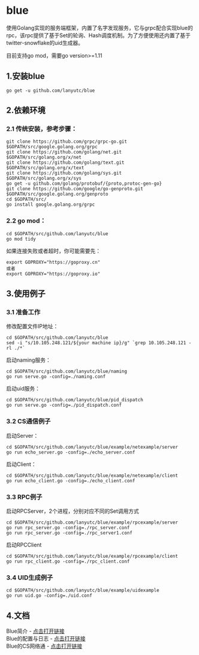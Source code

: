 # blue 
使用Golang实现的服务端框架，内置了名字发现服务，它与grpc配合实现blue的rpc，该rpc提供了基于Set的轮询、Hash调度机制。为了方便使用还内置了基于twitter-snowflake的uid生成器。  
  
目前支持go mod，需要go version>=1.11  
  
## 1.安装blue
```
go get -u github.com/lanyutc/blue  
```

## 2.依赖环境  
### 2.1 传统安装，参考步骤：  
```
git clone https://github.com/grpc/grpc-go.git $GOPATH/src/google.golang.org/grpc  
git clone https://github.com/golang/net.git $GOPATH/src/golang.org/x/net  
git clone https://github.com/golang/text.git $GOPATH/src/golang.org/x/text  
git clone https://github.com/golang/sys.git $GOPATH/src/golang.org/x/sys   
go get -u github.com/golang/protobuf/{proto,protoc-gen-go}  
git clone https://github.com/google/go-genproto.git $GOPATH/src/google.golang.org/genproto  
cd $GOPATH/src/  
go install google.golang.org/grpc  
```

### 2.2 go mod：
```
cd $GOPATH/src/github.com/lanyutc/blue
go mod tidy
```
如果连接失败或者超时，你可能需要先：
```
export GOPROXY="https://goproxy.cn"
或者
export GOPROXY="https://goproxy.io"
```
   
## 3.使用例子
### 3.1 准备工作
修改配置文件IP地址：
```
cd $GOPATH/src/github.com/lanyutc/blue  
sed -i "s/10.105.248.121/${your machine ip}/g" `grep 10.105.248.121 -rl ./*`  
```
启动naming服务：
```
cd $GOPATH/src/github.com/lanyutc/blue/naming
go run serve.go -config=./naming.conf
```
启动uid服务：
```
cd $GOPATH/src/github.com/lanyutc/blue/pid_dispatch
go run serve.go -config=./pid_dispatch.conf
```
### 3.2 CS通信例子  
启动Server：
```
cd $GOPATH/src/github.com/lanyutc/blue/example/netexample/server
go run echo_server.go -config=./echo_server.conf
```
启动Client：
```
cd $GOPATH/src/github.com/lanyutc/blue/example/netexample/client
go run echo_client.go -config=./echo_client.conf
```
### 3.3 RPC例子  
启动RPCServer，2个进程，分别对应不同的Set调用方式
```
cd $GOPATH/src/github.com/lanyutc/blue/example/rpcexample/server
go run rpc_server.go -config=./rpc_server.conf
go run rpc_server.go -config=./rpc_server1.conf
```
启动RPCClient
```
cd $GOPATH/src/github.com/lanyutc/blue/example/rpcexample/client
go run rpc_client.go -config=./rpc_client.conf
```
### 3.4 UID生成例子  
```
cd $GOPATH/src/github.com/lanyutc/blue/example/uidexample
go run uid.go -config=./uid.conf
```

## 4.文档  
Blue简介 - <a href="https://www.lanindex.com/%e5%ad%a6%e4%b9%a0golang%e4%b9%8b%e6%9c%8d%e5%8a%a1%e5%99%a8%e6%a1%86%e6%9e%b6%e7%bc%96%e5%86%99-%e5%bc%80%e7%af%87/" target="_blank">点击打开链接</a>  
Blue的配置与日志 - <a href="https://www.lanindex.com/%e5%ad%a6%e4%b9%a0golang%e4%b9%8b%e6%9c%8d%e5%8a%a1%e5%99%a8%e6%a1%86%e6%9e%b6%e7%bc%96%e5%86%99-%e9%85%8d%e7%bd%ae%e4%b8%8e%e6%97%a5%e5%bf%97/" target="_blank">点击打开链接</a>  
Blue的CS网络通 - <a href="https://www.lanindex.com/%e5%ad%a6%e4%b9%a0golang%e4%b9%8b%e6%9c%8d%e5%8a%a1%e5%99%a8%e6%a1%86%e6%9e%b6%e7%bc%96%e5%86%99-cs%e7%bd%91%e7%bb%9c%e9%80%9a%e4%bf%a1/" target="_blank">点击打开链接</a>  
